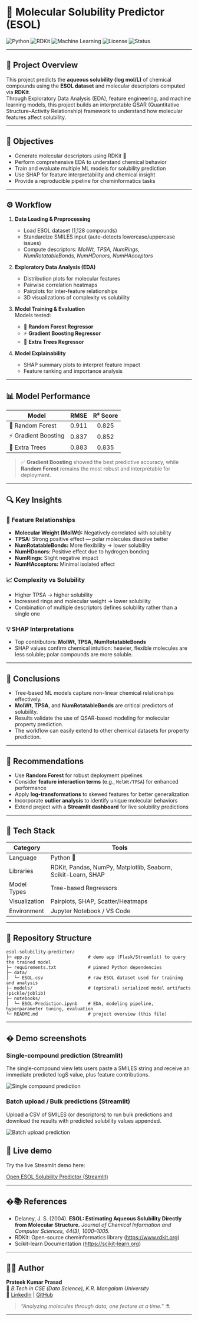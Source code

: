 # 🧪 Molecular Solubility Predictor (ESOL)

![Python](https://img.shields.io/badge/Python-3.10%2B-blue.svg?logo=python)
![RDKit](https://img.shields.io/badge/RDKit-Cheminformatics-green)
![Machine Learning](https://img.shields.io/badge/ML-Tree--Based-orange)
![License](https://img.shields.io/badge/License-MIT-lightgrey.svg)
![Status](https://img.shields.io/badge/Status-Completed-brightgreen)

---

## 📘 **Project Overview**

This project predicts the **aqueous solubility (log mol/L)** of chemical compounds using the **ESOL dataset** and molecular descriptors computed via **RDKit**.  
Through Exploratory Data Analysis (EDA), feature engineering, and machine learning models, this project builds an interpretable QSAR (Quantitative Structure–Activity Relationship) framework to understand how molecular features affect solubility.

---

## 🧩 **Objectives**
- Generate molecular descriptors using RDKit 🧬  
- Perform comprehensive EDA to understand chemical behavior  
- Train and evaluate multiple ML models for solubility prediction  
- Use SHAP for feature interpretability and chemical insight  
- Provide a reproducible pipeline for cheminformatics tasks  

---

## ⚙️ **Workflow**

1. **Data Loading & Preprocessing**  
   - Load ESOL dataset (1,128 compounds)  
   - Standardize SMILES input (auto-detects lowercase/uppercase issues)  
   - Compute descriptors: *MolWt, TPSA, NumRings, NumRotatableBonds, NumHDonors, NumHAcceptors*  

2. **Exploratory Data Analysis (EDA)**  
   - Distribution plots for molecular features  
   - Pairwise correlation heatmaps  
   - Pairplots for inter-feature relationships  
   - 3D visualizations of complexity vs solubility  

3. **Model Training & Evaluation**  
   Models tested:
   - 🌲 **Random Forest Regressor**
   - ⚡ **Gradient Boosting Regressor**
   - 🌳 **Extra Trees Regressor**

4. **Model Explainability**  
   - SHAP summary plots to interpret feature impact  
   - Feature ranking and importance analysis  

---

## 📊 **Model Performance**

| Model                | RMSE  | R² Score |
|----------------------|:-----:|:--------:|
| 🌲 Random Forest     | 0.911 | 0.825 |
| ⚡ Gradient Boosting | 0.837 | 0.852 |
| 🌳 Extra Trees       | 0.883 | 0.835 |

> ✅ **Gradient Boosting** showed the best predictive accuracy, while **Random Forest** remains the most robust and interpretable for deployment.

---

## 🔍 **Key Insights**

### 🔬 Feature Relationships
- **Molecular Weight (MolWt):** Negatively correlated with solubility  
- **TPSA:** Strong positive effect — polar molecules dissolve better  
- **NumRotatableBonds:** More flexibility → lower solubility  
- **NumHDonors:** Positive effect due to hydrogen bonding  
- **NumRings:** Slight negative impact  
- **NumHAcceptors:** Minimal isolated effect  

### 📈 Complexity vs Solubility
- Higher TPSA → higher solubility  
- Increased rings and molecular weight → lower solubility  
- Combination of multiple descriptors defines solubility rather than a single one  

### 💡 SHAP Interpretations
- Top contributors: **MolWt, TPSA, NumRotatableBonds**
- SHAP values confirm chemical intuition: heavier, flexible molecules are less soluble; polar compounds are more soluble.

---

## 🧠 **Conclusions**

- Tree-based ML models capture non-linear chemical relationships effectively.  
- **MolWt**, **TPSA**, and **NumRotatableBonds** are critical predictors of solubility.  
- Results validate the use of QSAR-based modeling for molecular property prediction.  
- The workflow can easily extend to other chemical datasets for property prediction.  

---

## 🚀 **Recommendations**

- Use **Random Forest** for robust deployment pipelines  
- Consider **feature interaction terms** (e.g., `MolWt/TPSA`) for enhanced performance  
- Apply **log-transformations** to skewed features for better generalization  
- Incorporate **outlier analysis** to identify unique molecular behaviors  
- Extend project with a **Streamlit dashboard** for live solubility predictions  

---

## 🧰 **Tech Stack**

| Category | Tools |
|-----------|-------|
| Language | Python 🐍 |
| Libraries | RDKit, Pandas, NumPy, Matplotlib, Seaborn, Scikit-Learn, SHAP |
| Model Types | Tree-based Regressors |
| Visualization | Pairplots, SHAP, Scatter/Heatmaps |
| Environment | Jupyter Notebook / VS Code |

---

## 📂 **Repository Structure**
```
esol-solubility-predictor/
├─ app.py                      # demo app (Flask/Streamlit) to query the trained model
├─ requirements.txt            # pinned Python dependencies
├─ data/
│  └─ ESOL.csv                 # raw ESOL dataset used for training and analysis
├─ models/                     # (optional) serialized model artifacts (pickle/joblib)
├─ notebooks/
│  └─ ESOL-Prediction.ipynb    # EDA, modeling pipeline, hyperparameter tuning, evaluation
└─ README.md                   # project overview (this file)
```

---

## �️ Demo screenshots

### Single-compound prediction (Streamlit)
The single-compound view lets users paste a SMILES string and receive an immediate predicted logS value, plus feature contributions.

![Single compound prediction](images/Single-Compound.png)

### Batch upload / Bulk predictions (Streamlit)
Upload a CSV of SMILES (or descriptors) to run bulk predictions and download the results with predicted solubility values appended.

![Batch upload prediction](images/Batch-Upload.png)
 
## 🔗 Live demo

Try the live Streamlit demo here:

[Open ESOL Solubility Predictor (Streamlit)](https://esol-solubility-predictor.streamlit.app/)

---

## �📚 **References**
- Delaney, J. S. (2004). **ESOL: Estimating Aqueous Solubility Directly from Molecular Structure.** *Journal of Chemical Information and Computer Sciences, 44(3), 1000–1005.*
- RDKit: Open-source cheminformatics library (https://www.rdkit.org)
- Scikit-learn Documentation (https://scikit-learn.org)

---

## 👨‍💻 **Author**
**Prateek Kumar Prasad**  
📍 *B.Tech in CSE (Data Science), K.R. Mangalam University*  
🔗 [LinkedIn](https://www.linkedin.com/in/prateekkp) | [GitHub](https://github.com/prateekkp)  

> *“Analyzing molecules through data, one feature at a time.”* ⚗️

---
